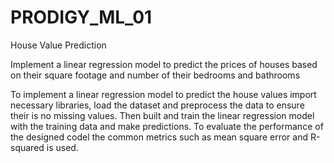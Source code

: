 # PRODIGY_ML_01
House Value Prediction

Implement a linear regression model to predict the prices of houses based on their square footage and number of their bedrooms and bathrooms

To implement a linear regression model to predict the house values import necessary libraries, load the dataset and preprocess the data to ensure their is no missing values. Then built and train the linear regression model with the training data and make predictions. To evaluate the performance of the designed codel the common metrics such as mean square error and R-squared is used.
